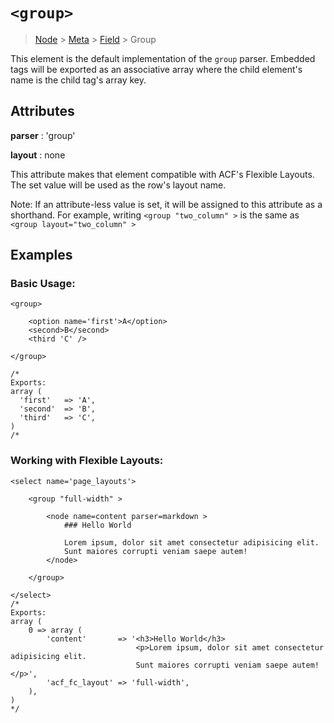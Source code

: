 # `<group>`

> [Node](./node.md) > [Meta](./meta.md) > [Field](./field.md) > Group

This element is the default implementation of the `group` parser. Embedded tags will be exported as an associative array where the child element's name is the child tag's array key.

## Attributes

**parser** : 'group'

**layout** : none

This attribute makes that element compatible with ACF's Flexible Layouts. The set value will be used as the row's layout name.

Note: If an attribute-less value is set, it will be assigned to this attribute as a shorthand. For example, writing `<group "two_column" >` is the same as `<group layout="two_column" >`

## Examples

### Basic Usage:

```
<group>

    <option name='first'>A</option>
    <second>B</second>
    <third 'C' />

</group>

/*
Exports:
array (
  'first'   => 'A',
  'second'  => 'B',
  'third'   => 'C',
)
/*
```

### Working with Flexible Layouts:

```
<select name='page_layouts'>

    <group "full-width" >

        <node name=content parser=markdown >
            ### Hello World

            Lorem ipsum, dolor sit amet consectetur adipisicing elit. 
            Sunt maiores corrupti veniam saepe autem!
        </node>

    </group>

</select>
/*
Exports:
array (
    0 => array (
        'content'       => '<h3>Hello World</h3>
                            <p>Lorem ipsum, dolor sit amet consectetur adipisicing elit.
                            Sunt maiores corrupti veniam saepe autem!</p>',
        'acf_fc_layout' => 'full-width',
    ),
)
*/
```